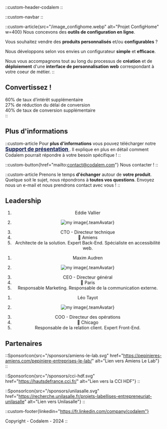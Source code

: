 ::custom-header-codalem
::

::custom-navbar
::

::custom-article{src="/image_confighome.webp" alt="Projet ConfigHome" w=400}
Nous concevons des **outils de configuration en ligne**.

Vous souhaitez vendre des **produits personnalisés** et/ou **configurables** ?

Nous développons selon vos envies un configurateur **simple** et **efficace**.

Nous vous accompagnons tout au long du processus de **création** et de **déploiement** d'une **interface de personnalisation web** correspondant à votre coeur de métier.
::

<h2 class="reverse">
Convertissez !
</h2>

<div class="bg-codalem-blue flex flex-center justify-center flex-wrap pb-10 gap-20">
  <div class="flex flex-col items-center">
    <span class="text-6xl font-bold">60%</span>
    <span>de taux d’intérêt supplémentaire</span>
  </div>
  <div class="flex flex-col items-center">
    <span class="text-6xl font-bold">27%</span>
    <span>de réduction du délai de conversion</span>
  </div>
  <div class="flex flex-col items-center">
    <span class="text-6xl font-bold">40%</span>
    <span>de taux de conversion supplémentaire</span>
  </div>
</div>
::


## Plus d'informations

::custom-article
Pour **plus d'informations** vous pouvez télécharger notre
<a style="color: #222d5a; font-weight: 800; font-size: 1.2em" target="_blank" href="/Deck_CODALEM.pdf">
<custom-icon src="/assets/icons/download.svg" class="downloadIcon"></custom-icon>
Support de présentation
</a>.
Il explique en plus en détail comment Codalem pourrait répondre à votre besoin spécifique !
::

::custom-button{href="mailto:contact@codalem.com"}
<custom-icon src="/assets/icons/envelope.svg"></custom-icon>
Nous contacter !
::

::custom-article
Prenons le temps **d'échanger** autour de **votre produit**. Quelque soit le sujet, nous répondrons à **toutes vos questions**.
Envoyez nous un e-mail et nous prendrons contact avec vous !
::


<h2 class="reverse">
Leadership
</h2>

<div class="flex flex-wrap bg-codalem-blue w-full justify-around px-5 pb-7 gap-5">
  <ol class="w-1/4 min-w-32 text-center justify-center align-middle" style="text-align: -webkit-center">
    <li class="font-bold text-lg">Eddie Vallier</li>
    <li>

![my image](/team/eddie.webp){.teamAvatar}

  </li>
    <li>CTO - Directeur technique</li>
    <li>📍 Amiens</li>
    <li>Architecte de la solution. Expert Back-End. Spécialiste en accessibilité web.</li>
  </ol>

  <ol class="w-1/4 min-w-32 text-center justify-center align-middle" style="text-align: -webkit-center">
    <li class="font-bold text-lg">Maxim Audren</li>
    <li>

![my image](/team/maxim.webp){.teamAvatar}

  </li>
    <li>CEO - Directeur général</li>
    <li>📍 Paris</li>
    <li>Responsable Marketing. Responsable de la communication externe.</li>
  </ol>

  <ol class="w-1/4 min-w-32 text-center justify-center align-middle" style="text-align: -webkit-center">
    <li class="font-bold text-lg">Léo Tayot</li>
    <li>

![my image](/team/leo.webp){.teamAvatar}

  </li>
    <li>COO - Directeur des opérations</li>
    <li>📍 Chicago</li>
    <li>Responsable de la relation client. Expert Front-End.</li>
  </ol>

</div>

## Partenaires

<div class="flex flex-wrap justify-center items-center gap-x-10 mx-24">

::SponsorIcon{src="/sponsors/amiens-le-lab.svg" href="https://pepinieres-amiens.com/pepiniere-entreprises-le-lab/" alt="Lien vers Amiens Le Lab"}
::

::SponsorIcon{src="/sponsors/cci-hdf.svg" href="https://hautsdefrance.cci.fr/" alt="Lien vers la CCI HDF"}
::

::SponsorIcon{src="/sponsors/unilasalle.svg" href="https://recherche.unilasalle.fr/projets-labellises-entrepreneuriat-unilasalle" alt="Lien vers Unilasalle"}
::

</div>

::custom-footer{linkedin="https://fr.linkedin.com/company/codalem"}

Copyright - Codalem - 2024
::

<style scoped>
.downloadIcon img {
  width: 22px;
  vertical-align: text-bottom;
  margin: 0px 3px 0px 5px;
}
</style>